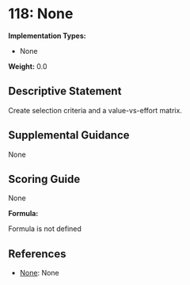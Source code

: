# 118: None

**Implementation Types:**

- None

**Weight:** 0.0

## Descriptive Statement

Create selection criteria and a value-vs-effort matrix.

## Supplemental Guidance

None

## Scoring Guide

None

**Formula:**

Formula is not defined

## References

- [None](None): None

